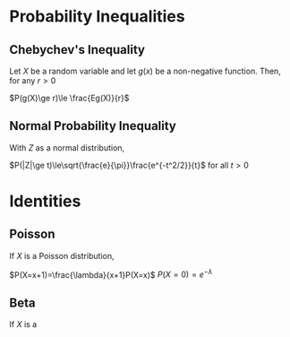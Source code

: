 # Probability Inequalities

## Chebychev's Inequality

Let $X$ be a random variable and let $g(x)$ be a non-negative function. Then, for any $r>0$

$P(g(X)\ge r)\le \frac{Eg(X)}{r}$

## Normal Probability Inequality

With $Z$ as a normal distribution,

$P(|Z|\ge t)\le\sqrt{\frac{e}{\pi}}\frac{e^{-t^2/2}}{t}$ for all $t>0$

# Identities

## Poisson

If $X$ is a Poisson distribution,

$P(X=x+1)=\frac{\lambda}{x+1}P(X=x)$
$P(X=0)=e^{-\lambda}$

## Beta

If $X$ is a